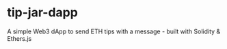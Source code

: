 # tip-jar-dapp
A simple Web3 dApp to send ETH tips with a message - built with Solidity &amp; Ethers.js

